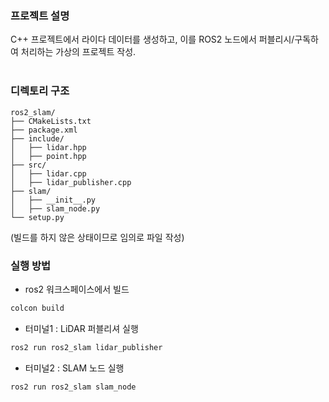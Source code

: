### 프로젝트 설명
C++ 프로젝트에서 라이다 데이터를 생성하고, 이를 ROS2 노드에서 퍼블리시/구독하여 처리하는 가상의 프로젝트 작성.
<br/></br>

### 디렉토리 구조
```
ros2_slam/
├── CMakeLists.txt
├── package.xml
├── include/
│   ├── lidar.hpp
│   ├── point.hpp
├── src/
│   ├── lidar.cpp
│   ├── lidar_publisher.cpp
├── slam/
│   ├── __init__.py
│   ├── slam_node.py
└── setup.py
```
(빌드를 하지 않은 상태이므로 임의로 파일 작성)

### 실행 방법
* ros2 워크스페이스에서 빌드
```bash
colcon build
```

* 터미널1 : LiDAR 퍼블리셔 실행
```bash
ros2 run ros2_slam lidar_publisher
```

* 터미널2 : SLAM 노드 실행
```bash
ros2 run ros2_slam slam_node
```
